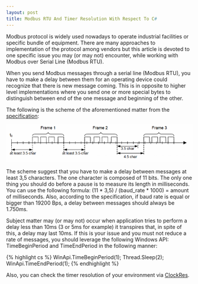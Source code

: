 ```yaml
---
layout: post
title: Modbus RTU And Timer Resolution With Respect To C#
---
```


Modbus protocol is widely used nowadays to operate industrial facilities or specific bundle of equipment. There are many approaches to implementation of the protocol among vendors but this article is devoted to one specific issue you may (or may not) encounter, while working with Modbus over Serial Line (Modbus RTU).

When you send Modbus messages through a serial line (Modbus RTU), you have to make a delay between them for an operating device could recognize that there is new message coming. This is in opposite to higher level implementations where you send one or more special bytes to distinguish between end of the one message and beginning of the other.

The following is the scheme of the aforementioned matter from the [specification]( http://www.modbus.org/docs/Modbus_over_serial_line_V1_02.pdf):

![Modbus RTU](/images/modbus-framing.png "Modbus RTU framing specification")

The scheme suggest that you have to make a delay between messages at least 3,5 characters. The one character is composed of 11 bits. The only one thing you should do before a pause is to measure its length in milliseconds. You can use the following formula: (11 * 3,5) / (baud_rate * 1000) = amount of milliseconds. Also, according to the specification, if baud rate is equal or bigger than 19200 Bps, a delay between messages should always be 1.750ms.

Subject matter may (or may not) occur when application tries to perform a delay less than 10ms (3 or 5ms for example) it transpires that, in spite of this, a delay may last 10ms. If this is your issue and you must not reduce a rate of messages, you should leverage the following Windows API: TimeBeginPeriod and TimeEndPeriod in the following manner:

{% highlight cs %}
WinApi.TimeBeginPeriod(1);
Thread.Sleep(2);
WinApi.TimeEndPeriod(1);
{% endhighlight %}

Also, you can check the timer resolution of your environment via [ClockRes](https://docs.microsoft.com/en-us/sysinternals/downloads/clockres).

